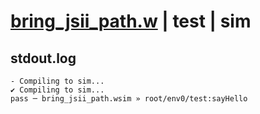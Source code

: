 # [bring_jsii_path.w](../../../../examples/tests/valid/bring_jsii_path.w) | test | sim

## stdout.log
```log
- Compiling to sim...
✔ Compiling to sim...
pass ─ bring_jsii_path.wsim » root/env0/test:sayHello
```


